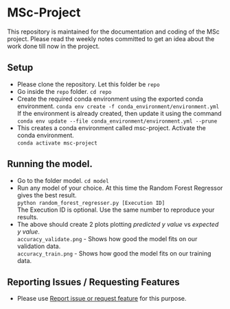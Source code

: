 # MSc-Project
This repository is maintained for the documentation and coding of the MSc project.
Please read the weekly notes committed to get an idea about the work done till now in the project.

## Setup
* Please clone the repository. Let this folder be `repo`
* Go inside the `repo` folder. `cd repo`
* Create the required conda environment using the exported conda environment.
`conda env create -f conda_environment/environment.yml`
If the environment is already created, then update it using the command
`conda env update --file conda_environment/environment.yml --prune`
* This creates a conda environment called msc-project. Activate the conda environment.  
`conda activate msc-project`

## Running the model.
* Go to the folder model. `cd model`
* Run any model of your choice. At this time the Random Forest Regressor gives the best result.  
``python random_forest_regresser.py [Execution ID]``  
The Execution ID is optional. Use the same number to reproduce your results.
* The above should create 2 plots plotting *predicted y value* vs *expected y value*.  
`accuracy_validate.png` - Shows how good the model fits on our validation data.  
`accuracy_train.png` - Shows how good the model fits on our training data.

## Reporting Issues / Requesting Features
* Please use [Report issue or request feature](https://github.com/abduskhazi/MSc-Project/issues "Named link title") for this purpose.
